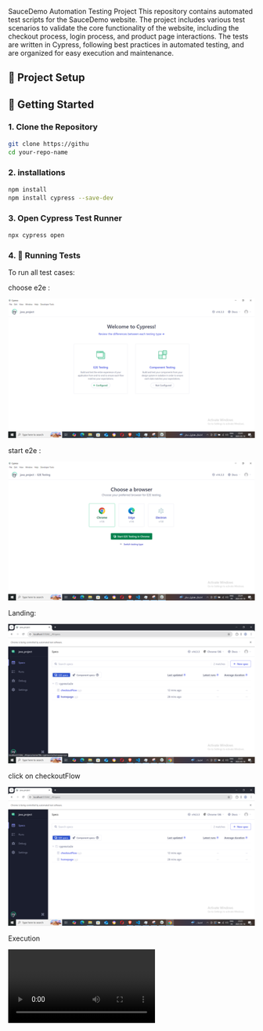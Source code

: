 SauceDemo Automation Testing Project
This repository contains automated test scripts for the SauceDemo website. The project includes various test scenarios to validate the core functionality of the website, including the checkout process, login process, and product page interactions. The tests are written in Cypress, following best practices in automated testing, and are organized for easy execution and maintenance.

## 📁 Project Setup


## 🚀 Getting Started

### 1. Clone the Repository

```bash
git clone https://githu
cd your-repo-name
```
### 2. installations

```bash
npm install
npm install cypress --save-dev
```

### 3. Open Cypress Test Runner

```bash
npx cypress open
```

### 4. 🧪 Running Tests

To run all test cases:

choose e2e :

![Alt text](image.png)

start e2e :

![Alt text](image-1.png)

Landing: 

![Alt text](image-2.png)

click on checkoutFlow

![Alt text](image-3.png)

Execution 

<video src="java_project%20-%20Google%20Chrome%202025-05-10%2023-26-53.mp4" controls title="Title"></video>

